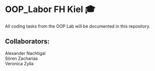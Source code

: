 # OOP_Labor FH Kiel 🎓

All coding tasks from the OOP Lab will be documented in this repository. 

## Collaborators: <br>
Alexander Nachtigal <br>
Sören Zacharias <br>
Veronica Zylla
